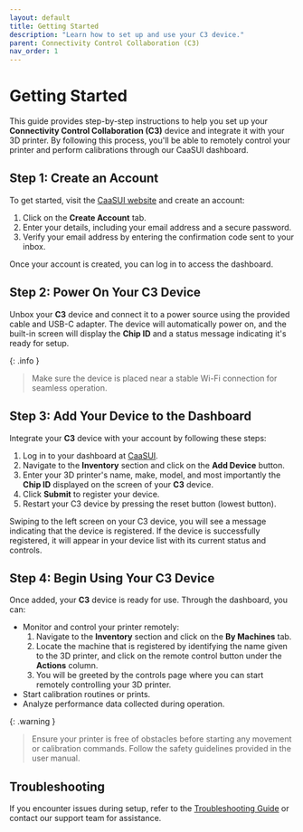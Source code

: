 ```yaml
---
layout: default
title: Getting Started
description: "Learn how to set up and use your C3 device."
parent: Connectivity Control Collaboration (C3)
nav_order: 1
---
```


# Getting Started
This guide provides step-by-step instructions to help you set up your **Connectivity Control Collaboration (C3)** device and integrate it with your 3D printer. By following this process, you'll be able to remotely control your printer and perform calibrations through our CaaSUI dashboard.

## Step 1: Create an Account
To get started, visit the [CaaSUI website](https://beta.d11dolnrbc1eee.amplifyapp.com/) and create an account:

1. Click on the **Create Account** tab.
2. Enter your details, including your email address and a secure password.
3. Verify your email address by entering the confirmation code sent to your inbox.

Once your account is created, you can log in to access the dashboard.

## Step 2: Power On Your C3 Device
Unbox your **C3** device and connect it to a power source using the provided cable and USB-C adapter. The device will automatically power on, and the built-in screen will display the **Chip ID** and a status message indicating it's ready for setup.

{: .info }
> Make sure the device is placed near a stable Wi-Fi connection for seamless operation.

## Step 3: Add Your Device to the Dashboard
Integrate your **C3** device with your account by following these steps:

1. Log in to your dashboard at [CaaSUI](https://beta.d11dolnrbc1eee.amplifyapp.com/).
2. Navigate to the **Inventory** section and click on the **Add Device** button.
3. Enter your 3D printer's name, make, model, and most importantly the **Chip ID** displayed on the screen of your **C3** device.
4. Click **Submit** to register your device.
5. Restart your C3 device by pressing the reset button (lowest button).

Swiping to the left screen on your C3 device, you will see a message indicating that the device is registered. If the device is successfully registered, it will appear in your device list with its current status and controls.

## Step 4: Begin Using Your C3 Device
Once added, your **C3** device is ready for use. Through the dashboard, you can:

- Monitor and control your printer remotely:
  1. Navigate to the **Inventory** section and click on the **By Machines** tab.
  2. Locate the machine that is registered by identifying the name given to the 3D printer, and click on the remote control button under the **Actions** column.
  3. You will be greeted by the controls page where you can start remotely controlling your 3D printer.
- Start calibration routines or prints.
- Analyze performance data collected during operation.

{: .warning }
> Ensure your printer is free of obstacles before starting any movement or calibration commands. Follow the safety guidelines provided in the user manual.

## Troubleshooting
If you encounter issues during setup, refer to the [Troubleshooting Guide](https://example.com/troubleshooting) or contact our support team for assistance.
